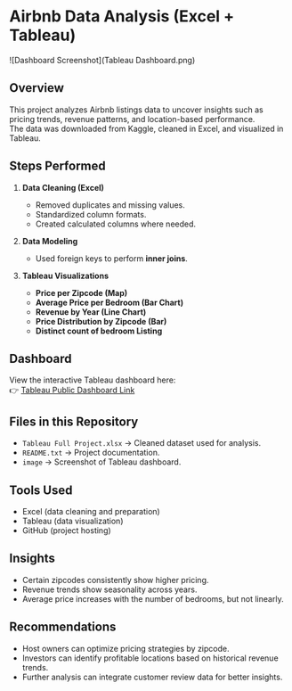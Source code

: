 # Airbnb Data Analysis (Excel + Tableau)
![Dashboard Screenshot](Tableau Dashboard.png)

## Overview
This project analyzes Airbnb listings data to uncover insights such as pricing trends, revenue patterns, and location-based performance.  
The data was downloaded from Kaggle, cleaned in Excel, and visualized in Tableau.

## Steps Performed
1. **Data Cleaning (Excel)**  
   - Removed duplicates and missing values.  
   - Standardized column formats.  
   - Created calculated columns where needed.  

2. **Data Modeling**  
   - Used foreign keys to perform **inner joins**.  

3. **Tableau Visualizations**  
   - **Price per Zipcode (Map)**  
   - **Average Price per Bedroom (Bar Chart)**  
   - **Revenue by Year (Line Chart)**  
   - **Price Distribution by Zipcode (Bar)**
   - **Distinct count of bedroom Listing**  

## Dashboard
View the interactive Tableau dashboard here:  
👉 [Tableau Public Dashboard Link](https://public.tableau.com/app/profile/tony.stark7466/viz/AirBNBDashboardusingTableauandExcel/Dashboard1?publish=yes)

## Files in this Repository
- `Tableau Full Project.xlsx` → Cleaned dataset used for analysis.  
- `README.txt` → Project documentation.  
- `image` → Screenshot of Tableau dashboard.  

## Tools Used
- Excel (data cleaning and preparation)  
- Tableau (data visualization)  
- GitHub (project hosting)  

## Insights
- Certain zipcodes consistently show higher pricing.  
- Revenue trends show seasonality across years.  
- Average price increases with the number of bedrooms, but not linearly.  

## Recommendations
- Host owners can optimize pricing strategies by zipcode.  
- Investors can identify profitable locations based on historical revenue trends.  
- Further analysis can integrate customer review data for better insights.  



